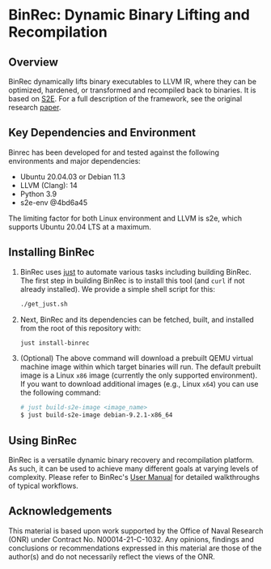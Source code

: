 # BinRec: Dynamic Binary Lifting and Recompilation

## Overview

BinRec dynamically lifts binary executables to LLVM IR, where they can be
optimized, hardened, or transformed and recompiled back to binaries.
It is based on [S2E](http://s2e.systems/docs/). For a full description
of the framework, see the original research
[paper](https://dl.acm.org/doi/10.1145/3342195.3387550).

## Key Dependencies and Environment

Binrec has been developed for and tested against the following
environments and major dependencies:

- Ubuntu 20.04.03 or Debian 11.3
- LLVM (Clang): 14
- Python 3.9
- s2e-env @4bd6a45

The limiting factor for both Linux environment and LLVM is s2e,
which supports Ubuntu 20.04 LTS at a maximum.

## Installing BinRec

1. BinRec uses [just](https://github.com/casey/just#installation) to automate
various tasks including building BinRec. The first step in building BinRec is
to install this tool (and `curl` if not already installed). We provide a simple
shell script for this:

    ```bash
    ./get_just.sh
    ```

2. Next, BinRec and its dependencies can be fetched, built, and installed from
the root of this repository with:

    ```bash
    just install-binrec
    ```

3. (Optional) The above command will download a prebuilt QEMU virtual machine
image within which target binaries will run. The default prebuilt image is a
Linux `x86` image (currently the only supported environment). If you want to
download additional images (e.g., Linux `x64`) you can use the following command:

   ```bash
   # just build-s2e-image <image_name>
   $ just build-s2e-image debian-9.2.1-x86_64
   ```

## Using BinRec

BinRec is a versatile dynamic binary recovery and recompilation platform.
As such, it can be used to achieve many different goals at varying levels
of complexity. Please refer to BinRec's [User Manual](docs/manual/manual.md)
for detailed walkthroughs of typical workflows.

## Acknowledgements

This material is based upon work supported by the Office of Naval
Research (ONR) under Contract No. N00014-21-C-1032. Any opinions, findings
and conclusions or recommendations expressed in this material are those
of the author(s) and do not necessarily reflect the views of the ONR.
